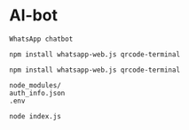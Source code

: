 # AI-bot
`WhatsApp chatbot`
```
npm install whatsapp-web.js qrcode-terminal
```
```
npm install whatsapp-web.js qrcode-terminal
```
```
node_modules/
auth_info.json
.env
```
```
node index.js
```
